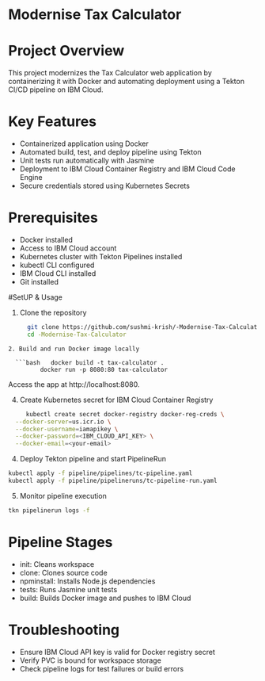 # Modernise Tax Calculator
# Project Overview
This project modernizes the Tax Calculator web application by containerizing it with Docker and automating deployment using a Tekton CI/CD pipeline on IBM Cloud.

# Key Features

* Containerized application using Docker
* Automated build, test, and deploy pipeline using Tekton
* Unit tests run automatically with Jasmine
* Deployment to IBM Cloud Container Registry and IBM Cloud Code Engine
* Secure credentials stored using Kubernetes Secrets

# Prerequisites
* Docker installed
* Access to IBM Cloud account
* Kubernetes cluster with Tekton Pipelines installed
* kubectl CLI configured
* IBM Cloud CLI installed
* Git installed

#SetUP & Usage
1. Clone the repository
   ```bash
     git clone https://github.com/sushmi-krish/-Modernise-Tax-Calculator.git
     cd -Modernise-Tax-Calculator
```
2. Build and run Docker image locally

  ```bash   docker build -t tax-calculator .
         docker run -p 8080:80 tax-calculator
```
Access the app at http://localhost:8080.

4. Create Kubernetes secret for IBM Cloud Container Registry
```bash
     kubectl create secret docker-registry docker-reg-creds \
  --docker-server=us.icr.io \
  --docker-username=iamapikey \
  --docker-password=<IBM_CLOUD_API_KEY> \
  --docker-email=<your-email>
  ```
4. Deploy Tekton pipeline and start PipelineRun
```bash kubectl apply -f pipeline/tasks/npm.yaml
kubectl apply -f pipeline/pipelines/tc-pipeline.yaml
kubectl apply -f pipeline/pipelineruns/tc-pipeline-run.yaml
```
5. Monitor pipeline execution
```bash
tkn pipelinerun logs -f
```
# Pipeline Stages

 * init: Cleans workspace
 * clone: Clones source code
 * npminstall: Installs Node.js dependencies
 * tests: Runs Jasmine unit tests
 * build: Builds Docker image and pushes to IBM Cloud

# Troubleshooting
* Ensure IBM Cloud API key is valid for Docker registry secret
* Verify PVC is bound for workspace storage
* Check pipeline logs for test failures or build errors







     




